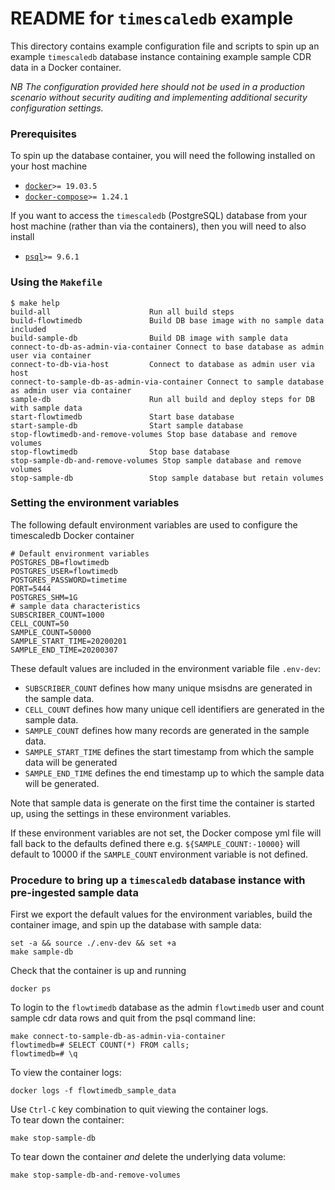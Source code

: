 # README for `timescaledb` example

This directory contains example configuration file and scripts to spin up an example `timescaledb` database instance containing example sample CDR data in a Docker container.

*NB The configuration provided here should not be used in a production scenario without security auditing and implementing additional security configuration settings.*

### Prerequisites

To spin up the database container, you will need the following installed on your host machine
- [`docker`](https://docs.docker.com/install)`>= 19.03.5`
- [`docker-compose`](https://docs.docker.com/compose/install)`>= 1.24.1`

If you want to access the `timescaledb` (PostgreSQL) database from your host machine (rather than via the containers), then you will need to also install
- [`psql`](https://www.postgresql.org/download/)`>= 9.6.1`


### Using the `Makefile`

```
$ make help
build-all                      Run all build steps
build-flowtimedb               Build DB base image with no sample data included
build-sample-db                Build DB image with sample data
connect-to-db-as-admin-via-container Connect to base database as admin user via container
connect-to-db-via-host         Connect to database as admin user via host
connect-to-sample-db-as-admin-via-container Connect to sample database as admin user via container
sample-db                      Run all build and deploy steps for DB with sample data
start-flowtimedb               Start base database
start-sample-db                Start sample database
stop-flowtimedb-and-remove-volumes Stop base database and remove volumes
stop-flowtimedb                Stop base database
stop-sample-db-and-remove-volumes Stop sample database and remove volumes
stop-sample-db                 Stop sample database but retain volumes

```

### Setting the environment variables

The following default environment variables are used to configure the timescaledb Docker container
```
# Default environment variables
POSTGRES_DB=flowtimedb
POSTGRES_USER=flowtimedb
POSTGRES_PASSWORD=timetime
PORT=5444
POSTGRES_SHM=1G
# sample data characteristics
SUBSCRIBER_COUNT=1000
CELL_COUNT=50
SAMPLE_COUNT=50000
SAMPLE_START_TIME=20200201
SAMPLE_END_TIME=20200307
```
These default values are included in the environment variable file `.env-dev`:
- `SUBSCRIBER_COUNT` defines how many unique msisdns are generated in the sample data. 
- `CELL_COUNT` defines how many unique cell identifiers are generated in the sample data. 
- `SAMPLE_COUNT` defines how many records are generated in the sample data. 
- `SAMPLE_START_TIME` defines the start timestamp from which the sample data will be generated
- `SAMPLE_END_TIME` defines the end timestamp up to which the sample data will be generated. 

Note that sample data is generate on the first time the container is started up, using the settings in these environment variables.

If these environment variables are not set, the Docker compose yml file will fall back to the defaults defined there e.g. `${SAMPLE_COUNT:-10000}` will default to 10000 if the `SAMPLE_COUNT` environment variable is not defined.

### Procedure to bring up a `timescaledb` database instance with pre-ingested sample data

First we export the default values for the environment variables, build the container image, and spin up the database with sample data:
```
set -a && source ./.env-dev && set +a
make sample-db
```
Check that the container is up and running
```
docker ps
```
To login to the `flowtimedb` database as the admin `flowtimedb` user and count sample cdr data rows and quit from the psql command line:
```
make connect-to-sample-db-as-admin-via-container
flowtimedb=# SELECT COUNT(*) FROM calls;
flowtimedb=# \q
```
To view the container logs:
```
docker logs -f flowtimedb_sample_data
```
Use `Ctrl-C` key combination to quit viewing the container logs.  
To tear down the container:
```
make stop-sample-db
```
To tear down the container _and_ delete the underlying data volume:
```
make stop-sample-db-and-remove-volumes
```

